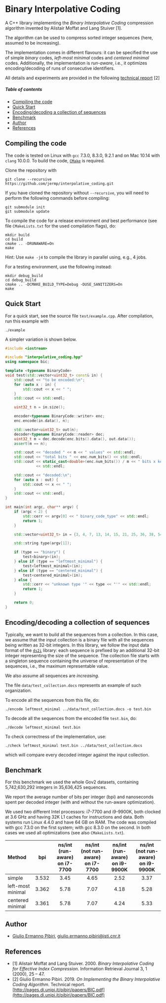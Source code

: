 Binary Interpolative Coding
====

A C++ library implementing the *Binary Interpolative Coding* compression algorithm invented by Alistair Moffat and Lang Stuiver [1].

The algorithm can be used to compress sorted integer sequences (here,
assumed to be increasing).

The implementation comes in different flavours:
it can be specified the use of
simple *binary* codes, *left-most minimal* codes and *centered minimal* codes.
Additionally, the implementation is *run-aware*, i.e.,
it optimizes encoding/decoding of runs of consecutive identifiers.

All details and experiments are provided in the following [technical report](http://pages.di.unipi.it/pibiri/papers/BIC.pdf) [2]

##### Table of contents
* [Compiling the code](#compiling-the-code)
* [Quick Start](#quick-start)
* [Encoding/decoding a collection of sequences](#encoding/decoding-a-collection-of-sequences)
* [Benchmark](#benchmark)
* [Author](#author)
* [References](#references)

Compiling the code
------------------

The code is tested on Linux with `gcc` 7.3.0, 8.3.0, 9.2.1 and on Mac 10.14 with `clang` 10.0.0.
To build the code, [`CMake`](https://cmake.org/) is required.

Clone the repository with

	git clone --recursive https://github.com/jermp/interpolative_coding.git

If you have cloned the repository without `--recursive`, you will need to perform the following commands before
compiling:

    git submodule init
    git submodule update

To compile the code for a release environment *and* best performance (see file `CMakeLists.txt` for the used compilation flags), do:

    mkdir build
    cd build
    cmake .. -DRUNAWARE=On
    make

Hint: Use `make -j4` to compile the library in parallel using, e.g., 4 jobs.

For a testing environment, use the following instead:

    mkdir debug_build
    cd debug_build
    cmake .. -DCMAKE_BUILD_TYPE=Debug -DUSE_SANITIZERS=On
    make

Quick Start
-------

For a quick start, see the source file `test/example.cpp`.
After compilation, run this example with

	./example

A simpler variation is shown below.

```C++
#include <iostream>

#include "interpolative_coding.hpp"
using namespace bic;

template <typename BinaryCode>
void test(std::vector<uint32_t> const& in) {
    std::cout << "to be encoded:\n";
    for (auto x : in) {
        std::cout << x << " ";
    }
    std::cout << std::endl;

    uint32_t n = in.size();

    encoder<typename BinaryCode::writer> enc;
    enc.encode(in.data(), n);

    std::vector<uint32_t> out(n);
    decoder<typename BinaryCode::reader> dec;
    uint32_t m = dec.decode(enc.bits().data(), out.data());
    assert(m == n);

    std::cout << "decoded " << m << " values" << std::endl;
    std::cout << "total bits " << enc.num_bits() << std::endl;
    std::cout << static_cast<double>(enc.num_bits()) / m << " bits x key"
              << std::endl;

    std::cout << "decoded:\n";
    for (auto x : out) {
        std::cout << x << " ";
    }
    std::cout << std::endl;
}

int main(int argc, char** argv) {
    if (argc < 2) {
        std::cerr << argv[0] << " binary_code_type" << std::endl;
        return 1;
    }

    std::vector<uint32_t> in = {3, 4, 7, 13, 14, 15, 21, 25, 36, 38, 54, 62};

    std::string type(argv[1]);

    if (type == "binary") {
        test<binary>(in);
    } else if (type == "leftmost_minimal") {
        test<leftmost_minimal>(in);
    } else if (type == "centered_minimal") {
        test<centered_minimal>(in);
    } else {
        std::cerr << "unknown type '" << type << "'" << std::endl;
        return 1;
    }

    return 0;
}
```

Encoding/decoding a collection of sequences
----------------------------------

Typically, we want to build all the sequences from
a collection.
In this case, we assume that the input collection
is a binary file with all the sequences being written
as 32-bit integers. In this library, we follow the
input data format of the [`ds2i`](https://github.com/ot/ds2i) library:
each sequence is prefixed by an additional
32-bit integer representing the size of the sequence.
The collection file starts with a singleton sequence
containing the universe of representation of the sequences, i.e., the maximum representable value.

We also assume all sequences are *increasing*.

The file `data/test_collection.docs` represents an example of
such organization.

To encode all the sequences from this file, do:

	./encode leftmost_minimal ../data/test_collection.docs -o test.bin

To decode all the sequences from the encoded file `test.bin`, do:

	./decode leftmost_minimal test.bin

To check correctness of the implementation, use:

	./check leftmost_minimal test.bin ../data/test_collection.docs

which will compare every decoded integer against the input collection.

Benchmark
------
For this benchmark we used the whole Gov2 datasets, containing
5,742,630,292 integers in 35,636,425 sequences.

We report the average number of bits per integer (bpi)
and nanoseconds spent per decoded integer (with and without the
run-aware optimization).

We used two different Intel processors: i7-7700
and i9-9900K, both clocked at 3.6 GHz and having 32K L1 caches for
instructions and data.
Both systems run Linux 4.4.0 and have 64 GB on RAM.
The code was compiled with gcc 7.3.0 on the first
system; with gcc 8.3.0 on the second.
In both cases we used all optimizations
(see also `CMakeLists.txt`).

|**Method**        |**bpi** | **ns/int (run-aware) on i7-7700**  | **ns/int (not run-aware) on i7-7700**| **ns/int (run-aware) on i9-9900K** | **ns/int (not run-aware) on i9-9900K**|
|:-----------------|:------:|:------------------:|:------:|:-----:|:-----:|
|simple            |3.532   | 3.45               | 4.65   | 2.52  | 3.37  |
|left-most minimal |3.362   | 5.78               | 7.07   | 4.18  | 5.28  |
|centered minimal  |3.361   | 5.78               | 7.07   | 4.24  | 5.33  |

Author
------
* [Giulio Ermanno Pibiri](http://pages.di.unipi.it/pibiri/), <giulio.ermanno.pibiri@isti.cnr.it>

References
-------
* [1] Alistair Moffat and Lang Stuiver. 2000. *Binary Interpolative Coding for Effective Index Compression*. Information Retrieval Journal 3, 1 (2000), 25 – 47.
* [2] Giulio Ermanno Pibiri. 2019. *On Implementing the Binary Interpolative Coding Algorithm*. Technical report. [http://pages.di.unipi.it/pibiri/papers/BIC.pdf](http://pages.di.unipi.it/pibiri/papers/BIC.pdf)